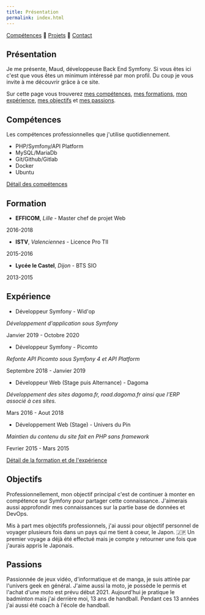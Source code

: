 ```yaml
---
title: Présentation
permalink: index.html
---
```

[Compétences](skills.html) 🔸 [Projets](projects.html) 🔸 [Contact](contact.html)

## Présentation

Je me présente, Maud, développeuse Back End Symfony. Si vous êtes ici c'est que vous êtes un minimum intéressé par mon profil. Du coup je vous invite à me découvrir grâce à ce site.

Sur cette page vous trouverez [mes compétences](#compétences), [mes formations](#formation), [mon expérience](#expérience), [mes objectifs](#objectifs) et [mes passions](#passions).

## Compétences

Les compétences professionnelles que j'utilise quotidiennement.

* PHP/Symfony/API Platform
* MySQL/MariaDb
* Git/Github/Gitlab
* Docker
* Ubuntu

[Détail des compétences](skills.html)

## Formation

* **EFFICOM**, *Lille* - Master chef de projet Web

2016-2018

* **ISTV**, *Valenciennes* - Licence Pro TII

2015-2016

* **Lycée le Castel**, *Dijon* - BTS SIO

2013-2015

## Expérience

* Développeur Symfony - Wid'op

*Développement d'application sous Symfony*

Janvier 2019 - Octobre 2020 

* Développeur Symfony - Picomto

*Refonte API Picomto sous Symfony 4 et API Platform*

Septembre 2018 - Janvier 2019

* Développeur Web (Stage puis Alternance) - Dagoma

*Développement des sites dagoma.fr, road.dagoma.fr ainsi que l'ERP associé à ces sites.*

Mars 2016 - Aout 2018

* Développement Web (Stage) - Univers du Pin

*Maintien du contenu du site fait en PHP sans framework*

Fevrier 2015 - Mars 2015

[Détail de la formation et de l'expérience](https://www.linkedin.com/in/maudremoriquet/)

## Objectifs

Professionnellement, mon objectif principal c'est de continuer à monter en compétence sur Symfony pour partager cette connaissance. J'aimerais aussi approfondir mes connaissances sur la partie base de données et DevOps.

Mis à part mes objectifs professionnels, j'ai aussi pour objectif personnel de voyager plusieurs fois dans un pays qui me tient à coeur, le Japon. 🇯🇵 Un premier voyage a déjà été effectué mais je compte y retourner une fois que j'aurais appris le Japonais.

## Passions

Passionnée de jeux vidéo, d'informatique et de manga, je suis attirée par l'univers geek en général. J'aime aussi la moto, je possède le permis et l'achat d'une moto est prévu début 2021.
Aujourd'hui je pratique le badminton mais j'ai derrière moi, 13 ans de handball. Pendant ces 13 années j'ai aussi été coach à l'école de handball.

